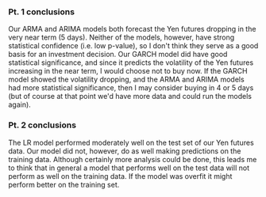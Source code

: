 ### Pt. 1 conclusions

Our ARMA and ARIMA models both forecast the Yen futures dropping in the very near term (5 days). Neither of the models, however, have strong statistical confidence (i.e. low p-value), so I don't think they serve as a good basis for an investment decision. Our GARCH model did have good statistical significance, and since it predicts the volatility of the Yen futures increasing in the near term, I would choose not to buy now. If the GARCH model showed the volatility dropping, and the ARMA and ARIMA models had more statistical significance, then I may consider buying in 4 or 5 days (but of course at that point we'd have more data and could run the models again).



### Pt. 2 conclusions

The LR model performed moderately well on the test set of our Yen futures data. Our model did not, however, do as well making predictions on the training data. Although certainly more analysis could be done, this leads me to think that in general a model that performs well on the test data will not perform as well on the training data. If the model was overfit it might perform better on the training set.
